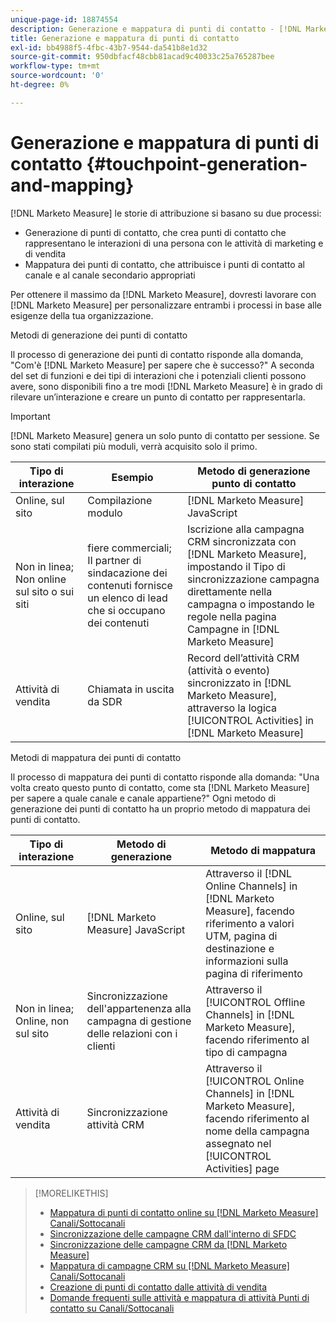 ```yaml
---
unique-page-id: 18874554
description: Generazione e mappatura di punti di contatto - [!DNL Marketo Measure] - Documentazione del prodotto
title: Generazione e mappatura di punti di contatto
exl-id: bb4988f5-4fbc-43b7-9544-da541b8e1d32
source-git-commit: 950dbfacf48cbb81acad9c40033c25a765287bee
workflow-type: tm+mt
source-wordcount: '0'
ht-degree: 0%

---
```


# Generazione e mappatura di punti di contatto {#touchpoint-generation-and-mapping}

[!DNL Marketo Measure] le storie di attribuzione si basano su due processi:

* Generazione di punti di contatto, che crea punti di contatto che rappresentano le interazioni di una persona con le attività di marketing e di vendita
* Mappatura dei punti di contatto, che attribuisce i punti di contatto al canale e al canale secondario appropriati

Per ottenere il massimo da [!DNL Marketo Measure], dovresti lavorare con [!DNL Marketo Measure] per personalizzare entrambi i processi in base alle esigenze della tua organizzazione.

Metodi di generazione dei punti di contatto

Il processo di generazione dei punti di contatto risponde alla domanda, &quot;Com&#39;è [!DNL Marketo Measure] per sapere che è successo?&quot; A seconda del set di funzioni e dei tipi di interazioni che i potenziali clienti possono avere, sono disponibili fino a tre modi [!DNL Marketo Measure] è in grado di rilevare un’interazione e creare un punto di contatto per rappresentarla.

>[!IMPORTANT]
>
>[!DNL Marketo Measure] genera un solo punto di contatto per sessione. Se sono stati compilati più moduli, verrà acquisito solo il primo.

| **Tipo di interazione** | **Esempio** | **Metodo di generazione punto di contatto** |
|---|---|---|
| Online, sul sito | Compilazione modulo | [!DNL Marketo Measure] JavaScript |
| Non in linea; Non online sul sito o sui siti | fiere commerciali; Il partner di sindacazione dei contenuti fornisce un elenco di lead che si occupano dei contenuti | Iscrizione alla campagna CRM sincronizzata con [!DNL Marketo Measure], impostando il Tipo di sincronizzazione campagna direttamente nella campagna o impostando le regole nella pagina Campagne in [!DNL Marketo Measure] |
| Attività di vendita | Chiamata in uscita da SDR | Record dell’attività CRM (attività o evento) sincronizzato in [!DNL Marketo Measure], attraverso la logica [!UICONTROL Activities] in [!DNL Marketo Measure] |

Metodi di mappatura dei punti di contatto

Il processo di mappatura dei punti di contatto risponde alla domanda: &quot;Una volta creato questo punto di contatto, come sta [!DNL Marketo Measure] per sapere a quale canale e canale appartiene?&quot; Ogni metodo di generazione dei punti di contatto ha un proprio metodo di mappatura dei punti di contatto.

| **Tipo di interazione** | **Metodo di generazione** | **Metodo di mappatura** |
|---|---|---|
| Online, sul sito | [!DNL Marketo Measure] JavaScript | Attraverso il [!DNL Online Channels] in [!DNL Marketo Measure], facendo riferimento a valori UTM, pagina di destinazione e informazioni sulla pagina di riferimento |
| Non in linea; Online, non sul sito | Sincronizzazione dell&#39;appartenenza alla campagna di gestione delle relazioni con i clienti | Attraverso il [!UICONTROL Offline Channels] in [!DNL Marketo Measure], facendo riferimento al tipo di campagna |
| Attività di vendita | Sincronizzazione attività CRM | Attraverso il [!UICONTROL Online Channels] in [!DNL Marketo Measure], facendo riferimento al nome della campagna assegnato nel [!UICONTROL Activities] page |

>[!MORELIKETHIS]
>
>* [Mappatura di punti di contatto online su [!DNL Marketo Measure] Canali/Sottocanali](/help/channel-tracking-and-setup/online-channels/online-custom-channel-setup.md)
>* [Sincronizzazione delle campagne CRM dall&#39;interno di SFDC](/help/channel-tracking-and-setup/offline-channels/syncing-offline-campaigns.md)
>* [Sincronizzazione delle campagne CRM da [!DNL Marketo Measure]](/help/channel-tracking-and-setup/offline-channels/custom-campaign-sync.md)
>* [Mappatura di campagne CRM su [!DNL Marketo Measure] Canali/Sottocanali](/help/channel-tracking-and-setup/offline-channels/offline-custom-channel-setup.md)
>* [Creazione di punti di contatto dalle attività di vendita](/help/advanced-marketo-measure-features/activities-attribution/salesforce-activities-attribution.md)
>* [Domande frequenti sulle attività e mappatura di attività Punti di contatto su Canali/Sottocanali](/help/advanced-marketo-measure-features/activities-attribution/activities-attribution-faq.md)


